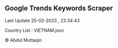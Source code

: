 

## Google Trends Keywords Scraper 
 
Last Update 25-02-2023 , 23:34:43

Country List :
VIETNAM.json



© Abdul Muttaqin 
